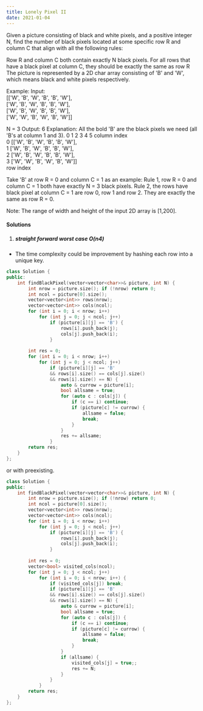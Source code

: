 ```yaml
---
title: Lonely Pixel II
date: 2021-01-04
---
```

Given a picture consisting of black and white pixels, and a positive integer N, find the number of black pixels located at some specific row R and column C that align with all the following rules:

Row R and column C both contain exactly N black pixels.
For all rows that have a black pixel at column C, they should be exactly the same as row R
The picture is represented by a 2D char array consisting of 'B' and 'W', which means black and white pixels respectively.

Example:
Input:                                            
[['W', 'B', 'W', 'B', 'B', 'W'],    
 ['W', 'B', 'W', 'B', 'B', 'W'],    
 ['W', 'B', 'W', 'B', 'B', 'W'],    
 ['W', 'W', 'B', 'W', 'B', 'W']] 

N = 3
Output: 6
Explanation: All the bold 'B' are the black pixels we need (all 'B's at column 1 and 3).
        0    1    2    3    4    5         column index                                            
0    [['W', 'B', 'W', 'B', 'B', 'W'],    
1     ['W', 'B', 'W', 'B', 'B', 'W'],    
2     ['W', 'B', 'W', 'B', 'B', 'W'],    
3     ['W', 'W', 'B', 'W', 'B', 'W']]    
row index

Take 'B' at row R = 0 and column C = 1 as an example:
Rule 1, row R = 0 and column C = 1 both have exactly N = 3 black pixels. 
Rule 2, the rows have black pixel at column C = 1 are row 0, row 1 and row 2. They are exactly the same as row R = 0.

Note:
The range of width and height of the input 2D array is [1,200].

#### Solutions

1. ##### straight forward worst case O(n4)

- The time complexity could be improvement by hashing each row into a unique key.

```cpp
class Solution {
public:
    int findBlackPixel(vector<vector<char>>& picture, int N) {
        int nrow = picture.size(); if (!nrow) return 0;
        int ncol = picture[0].size();
        vector<vector<int>> rows(nrow);
        vector<vector<int>> cols(ncol);
        for (int i = 0; i < nrow; i++)
            for (int j = 0; j < ncol; j++)
                if (picture[i][j] == 'B') {
                    rows[i].push_back(j);
                    cols[j].push_back(i);
                }
        
        int res = 0;
        for (int i = 0; i < nrow; i++)
            for (int j = 0; j < ncol; j++)
                if (picture[i][j] == 'B' 
                && rows[i].size() == cols[j].size() 
                && rows[i].size() == N) {
                    auto & currow = picture[i];
                    bool allsame = true;
                    for (auto c : cols[j]) {
                        if (c == i) continue;
                        if (picture[c] != currow) {
                            allsame = false;
                            break;
                        }
                    }
                    res += allsame;
                }
        return res;
    }
};
```


or with preexisting.

```cpp
class Solution {
public:
    int findBlackPixel(vector<vector<char>>& picture, int N) {
        int nrow = picture.size(); if (!nrow) return 0;
        int ncol = picture[0].size();
        vector<vector<int>> rows(nrow);
        vector<vector<int>> cols(ncol);
        for (int i = 0; i < nrow; i++)
            for (int j = 0; j < ncol; j++)
                if (picture[i][j] == 'B') {
                    rows[i].push_back(j);
                    cols[j].push_back(i);
                }
        
        int res = 0;
        vector<bool> visited_cols(ncol);
        for (int j = 0; j < ncol; j++)
            for (int i = 0; i < nrow; i++) {
                if (visited_cols[j]) break;
                if (picture[i][j] == 'B' 
                && rows[i].size() == cols[j].size() 
                && rows[i].size() == N) {
                    auto & currow = picture[i];
                    bool allsame = true;
                    for (auto c : cols[j]) {
                        if (c == i) continue;
                        if (picture[c] != currow) {
                            allsame = false;
                            break;
                        }
                    }
                    if (allsame) {
                        visited_cols[j] = true;;
                        res += N;
                    }
                }
            }
        return res;
    }
};
```